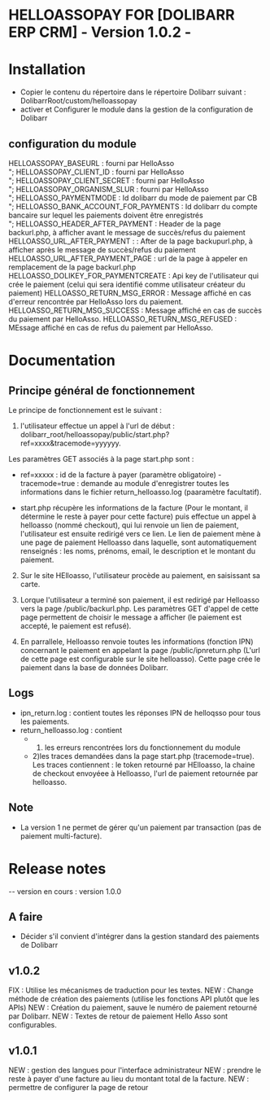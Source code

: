 # HELLOASSOPAY FOR [DOLIBARR ERP CRM] - Version 1.0.2 -

# Installation

- Copier le contenu du répertoire dans le répertoire Dolibarr suivant : DolibarrRoot/custom/helloassopay
- activer et Configurer le module dans la gestion de la configuration de Dolibarr

## configuration du module

HELLOASSOPAY_BASEURL : fourni par HelloAsso</br>";
HELLOASSOPAY_CLIENT_ID : fourni par HelloAsso</br>";
HELLOASSOPAY_CLIENT_SECRET : fourni par HelloAsso</br>";
HELLOASSOPAY_ORGANISM_SLUR : fourni par HelloAsso</br>";
HELLOASSO_PAYMENTMODE : Id dolibarr du mode de paiement par CB</br>";
HELLOASSO_BANK_ACCOUNT_FOR_PAYMENTS : Id dolibarr du compte bancaire sur lequel les paiements doivent être enregistrés</br>";
HELLOASSO_HEADER_AFTER_PAYMENT : Header de la page backurl.php, à afficher avant le message de succès/refus du paiement
HELLOASSO_URL_AFTER_PAYMENT : : After de la page backupurl.php, à afficher après le message de succès/refus du paiement
HELLOASSO_URL_AFTER_PAYMENT_PAGE : url de la page à appeler en remplacement de la page backurl.php
HELLOASSO_DOLIKEY_FOR_PAYMENTCREATE : Api key de l'utilisateur qui crée le paiement (celui qui sera identifié comme utilisateur créateur du paiement)
HELLOASSO_RETURN_MSG_ERROR : Message affiché en cas d'erreur rencontrée par HelloAsso lors du paiement.
HELLOASSO_RETURN_MSG_SUCCESS : Message affiché en cas de succès du paiement par HelloAsso. HELLOASSO_RETURN_MSG_REFUSED : MEssage affiché en cas de refus du paiement par HelloAsso.

# Documentation

## Principe général de fonctionnement

Le principe de fonctionnement est le suivant :

1) l'utilisateur effectue un appel à l'url de début : dolibarr_root/helloassopay/public/start.php?ref=xxxx&tracemode=yyyyyy.

Les paramètres GET associés à la page start.php sont :

- ref=xxxxx : id de la facture à payer (paramètre obligatoire)
-tracemode=true : demande au module d'enregistrer toutes les informations dans le fichier return_helloasso.log (paaramètre facultatif).

- start.php récupère les informations de la facture (Pour le montant, il détermine le reste à payer pour cette facture) puis effectue un appel à helloasso (nommé checkout), qui lui renvoie un lien de paiement, l'utilisateur est ensuite redirigé vers ce lien.
Le lien de paiement mène à une page de paiement Helloasso dans laquelle, sont automatiquement renseignés : les noms, prénoms, email, le description et le montant du paiement.

2) Sur le site HElloasso, l'utilisateur procède au paiement, en saisissant sa carte.

3) Lorque l'utilisateur a terminé son paiement, il est redirigé par Helloasso vers la page /public/backurl.php. Les paramètres GET d'appel de cette page permettent de choisir le message a afficher (le paiement est accepté, le paiement est refusé).

4) En parrallele, Helloasso renvoie toutes les informations (fonction IPN) concernant le paiement en appelant la page /public/ipnreturn.php (L'url de cette page est configurable sur le site helloasso). Cette page crée le paiement dans la base de données Dolibarr.

## Logs

- ipn_return.log : contient toutes les réponses IPN de helloqsso pour tous les paiements.
- return_helloasso.log : contient
  - 1) les erreurs rencontrées lors du fonctionnement du module
  - 2)les traces demandées dans la page start.php (tracemode=true). Les traces contiennent : le token retourné par HElloasso, la chaine de checkout envoyéee à Helloasso, l'url de paiement retournée par helloasso.

## Note

- La version 1 ne permet de gérer qu'un paiement par transaction (pas de paiement multi-facture).

# Release notes

-- version en cours : version 1.0.0

## A faire

- Décider s'il convient d'intégrer dans la gestion standard des paiements de Dolibarr

## v1.0.2

FIX : Utilise les mécanismes de traduction pour les textes.
NEW : Change méthode de création des paiements (utilise les fonctions API plutôt que les APIs)
NEW : Création du paiement, sauve le numéro de paiement retourné par Dolibarr.
NEW :  Textes de retour de paiement Hello Asso sont configurables.

## v1.0.1

NEW : gestion des langues pour l'interface administrateur
NEW : prendre le reste à payer d'une facture au lieu du montant total de la facture.
NEW : permettre de configurer la page de retour

